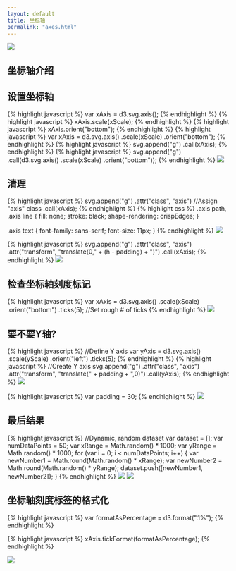 ```yaml
---
layout: default
title: 坐标轴
permalink: "axes.html"
---
```


![](images/160-axes-1.png)

## 坐标轴介绍

## 设置坐标轴
{% highlight javascript %}
var xAxis = d3.svg.axis();
{% endhighlight %}
{% highlight javascript %}
xAxis.scale(xScale);
{% endhighlight %}
{% highlight javascript %}
xAxis.orient("bottom");
{% endhighlight %}
{% highlight javascript %}
var xAxis = d3.svg.axis()
                  .scale(xScale)
                  .orient("bottom");
{% endhighlight %}
{% highlight javascript %}
svg.append("g")
    .call(xAxis);
{% endhighlight %}
{% highlight javascript %}
svg.append("g")
    .call(d3.svg.axis()
                .scale(xScale)
                .orient("bottom"));
{% endhighlight %}
![](images/160-axes-2.png)
## 清理
{% highlight javascript %}
svg.append("g")
    .attr("class", "axis")  //Assign "axis" class
    .call(xAxis);
{% endhighlight %}
{% highlight css %}
.axis path,
.axis line {
    fill: none;
    stroke: black;
    shape-rendering: crispEdges;
}

.axis text {
    font-family: sans-serif;
    font-size: 11px;
}
{% endhighlight %}
![](images/160-axes-3.png)

{% highlight javascript %}
svg.append("g")
    .attr("class", "axis")
    .attr("transform", "translate(0," + (h - padding) + ")")
    .call(xAxis);
{% endhighlight %}
![](images/160-axes-4.png)

## 检查坐标轴刻度标记
{% highlight javascript %}
var xAxis = d3.svg.axis()
                  .scale(xScale)
                  .orient("bottom")
                  .ticks(5);  //Set rough # of ticks
{% endhighlight %}
![](images/160-axes-5.png)

## 要不要Y轴?
{% highlight javascript %}
//Define Y axis
var yAxis = d3.svg.axis()
                  .scale(yScale)
                  .orient("left")
                  .ticks(5);
{% endhighlight %}
{% highlight javascript %}
//Create Y axis
svg.append("g")
    .attr("class", "axis")
    .attr("transform", "translate(" + padding + ",0)")
    .call(yAxis);
{% endhighlight %}
![](images/160-axes-6.png)

{% highlight javascript %}
var padding = 30;
{% endhighlight %}
![](images/160-axes-7.png)

## 最后结果
{% highlight javascript %}
//Dynamic, random dataset
var dataset = [];
var numDataPoints = 50;
var xRange = Math.random() * 1000;
var yRange = Math.random() * 1000;
for (var i = 0; i < numDataPoints; i++) {
    var newNumber1 = Math.round(Math.random() * xRange);
    var newNumber2 = Math.round(Math.random() * yRange);
    dataset.push([newNumber1, newNumber2]);
}
{% endhighlight %}
![](images/160-axes-8.png)
![](images/160-axes-9.png)

## 坐标轴刻度标签的格式化

{% highlight javascript %}
var formatAsPercentage = d3.format(".1%");
{% endhighlight %}

{% highlight javascript %}
xAxis.tickFormat(formatAsPercentage);
{% endhighlight %}

![](images/160-axes-10.png)


